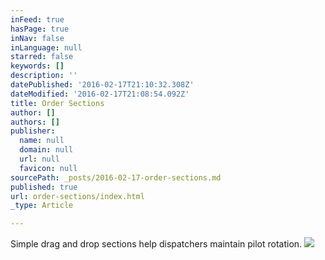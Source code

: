 ```yaml
---
inFeed: true
hasPage: true
inNav: false
inLanguage: null
starred: false
keywords: []
description: ''
datePublished: '2016-02-17T21:10:32.308Z'
dateModified: '2016-02-17T21:08:54.092Z'
title: Order Sections
author: []
authors: []
publisher:
  name: null
  domain: null
  url: null
  favicon: null
sourcePath: _posts/2016-02-17-order-sections.md
published: true
url: order-sections/index.html
_type: Article

---
```

Simple drag and drop sections help dispatchers maintain pilot rotation.
![](https://the-grid-user-content.s3-us-west-2.amazonaws.com/254af92c-76cb-401b-9bb2-5f76049efa3e.gif)